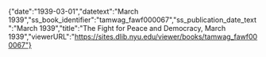{"date":"1939-03-01","datetext":"March 1939","ss_book_identifier":"tamwag_fawf000067","ss_publication_date_text":"March 1939","title":"The Fight for Peace and Democracy, March 1939","viewerURL":"https://sites.dlib.nyu.edu/viewer/books/tamwag_fawf000067"}